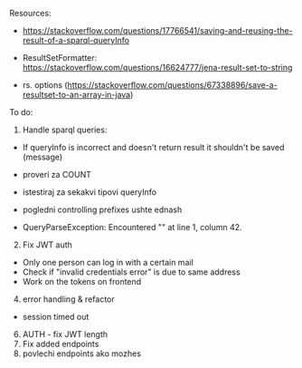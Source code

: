 Resources:
- https://stackoverflow.com/questions/17766541/saving-and-reusing-the-result-of-a-sparql-queryInfo

- ResultSetFormatter: https://stackoverflow.com/questions/16624777/jena-result-set-to-string
- rs. options (https://stackoverflow.com/questions/67338896/save-a-resultset-to-an-array-in-java)

To do:
1. Handle sparql queries:

- If queryInfo is incorrect and doesn't return result it shouldn't be saved (message)

- proveri za COUNT

- istestiraj za sekakvi tipovi queryInfo

- pogledni controlling prefixes ushte ednash

- QueryParseException: Encountered "<EOF>" at line 1, column 42.

2. Fix JWT auth 

- Only one person can log in with a certain mail
- Check if "invalid credentials error" is due to same address
- Work on the tokens on frontend

4. error handling & refactor

- session timed out

6. AUTH - fix JWT length
7. Fix added endpoints
11. povlechi endpoints ako mozhes

